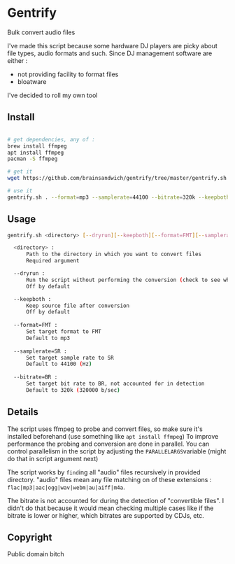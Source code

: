 # Gentrify

Bulk convert audio files

I've made this script because some hardware DJ players are picky about file types, audio formats and such.
Since DJ management software are either :
* not providing facility to format files
* bloatware

I've decided to roll my own tool

## Install

````sh

# get dependencies, any of :
brew install ffmpeg
apt install ffmpeg
pacman -S ffmpeg

# get it
wget https://github.com/brainsandwich/gentrify/tree/master/gentrify.sh

# use it
gentrify.sh . --format=mp3 --samplerate=44100 --bitrate=320k --keepboth

````

## Usage

````sh
gentrify.sh <directory> [--dryrun][--keepboth][--format=FMT][--samplerate=SR][--bitrate=BR]

  <directory> :
      Path to the directory in which you want to convert files
      Required argument

  --dryrun :  
      Run the script without performing the conversion (check to see which files will be converted, and why)
      Off by default

  --keepboth :
      Keep source file after conversion
      Off by default
      
  --format=FMT :
      Set target format to FMT
      Default to mp3
      
  --samplerate=SR :
      Set target sample rate to SR
      Default to 44100 (Hz)
      
  --bitrate=BR :
      Set target bit rate to BR, not accounted for in detection
      Default to 320k (320000 b/sec)
````
      
## Details

The script uses ffmpeg to probe and convert files, so make sure it's installed beforehand (use something like `apt install ffmpeg`)
To improve performance the probing and conversion are done in parallel. You can control parallelism in the script by adjusting the `PARALLELARGS`variable (might do that in script argument next)

The script works by `find`ing all "audio" files recursively in provided directory. "audio" files mean any file matching on of these extensions : `flac|mp3|aac|ogg|wav|webm|au|aiff|m4a`.

The bitrate is not accounted for during the detection of "convertible files". I didn't do that because it would mean checking multiple cases like if the bitrate is lower or higher, which bitrates are supported by CDJs, etc.

## Copyright

Public domain bitch
